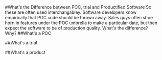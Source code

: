 #What's the Difference between POC, trial and Productified Software
So these are often used interchangabley. Software developers know empirically that POC code should be thrown away. Sales guys often shoe horn in features under the POC umbrella to make a particular date, but then expect the software to be of production quality. What's the difference? Why? 
##What's a POC

##What's a trial

##What's a product